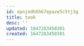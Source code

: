```yaml
---
id: opnjodh6h67epaze5c5tj3g
title: took
desc: ''
updated: 1647283450301
created: 1647283450301
---
```


